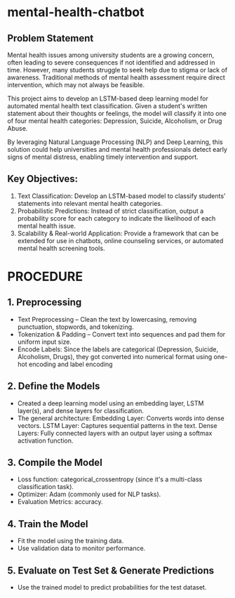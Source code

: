 # mental-health-chatbot
## Problem Statement
Mental health issues among university students are a growing concern, often leading to severe consequences if not identified and addressed in time. However, many students struggle to seek help due to stigma or lack of awareness. Traditional methods of mental health assessment require direct intervention, which may not always be feasible.

This project aims to develop an LSTM-based deep learning model for automated mental health text classification. Given a student's written statement about their thoughts or feelings, the model will classify it into one of four mental health categories: Depression, Suicide, Alcoholism, or Drug Abuse.

By leveraging Natural Language Processing (NLP) and Deep Learning, this solution could help universities and mental health professionals detect early signs of mental distress, enabling timely intervention and support.

## Key Objectives:
1. Text Classification: Develop an LSTM-based model to classify students’ statements into relevant mental health categories.
2. Probabilistic Predictions: Instead of strict classification, output a probability score for each category to indicate the likelihood of each mental health issue.
3. Scalability & Real-world Application: Provide a framework that can be extended for use in chatbots, online counseling services, or automated mental health screening tools.


# PROCEDURE
## 1. Preprocessing
- Text Preprocessing – Clean the text by lowercasing, removing punctuation, stopwords, and tokenizing.
- Tokenization & Padding – Convert text into sequences and pad them for uniform input size.
- Encode Labels: Since the labels are categorical (Depression, Suicide, Alcoholism, Drugs), they got converted into numerical format using one-hot encoding and label encoding

## 2. Define the Models
- Created a deep learning model using an embedding layer, LSTM layer(s), and dense layers for classification. 
- The general architecture:
Embedding Layer: Converts words into dense vectors.
LSTM Layer: Captures sequential patterns in the text.
Dense Layers: Fully connected layers with an output layer using a softmax activation function.

## 3. Compile the Model
- Loss function: categorical_crossentropy (since it's a multi-class classification task).
- Optimizer: Adam (commonly used for NLP tasks).
- Evaluation Metrics: accuracy.

## 4. Train the Model
- Fit the model using the training data.
- Use validation data to monitor performance.

## 5. Evaluate on Test Set & Generate Predictions
- Use the trained model to predict probabilities for the test dataset.
